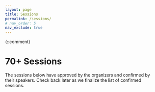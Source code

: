 ```yaml
---
layout: page
title: Sessions
permalink: /sessions/
# nav_order: 5
nav_exclude: true
---
```


{::comment}

# 70+ Sessions

<p />

The sessions below have approved by the organizers and confirmed by their speakers. Check back later as we finalize the list of confirmed sessions.

<script type="text/javascript"
  src="https://sessionize.com/api/v2/ht1oni9m/view/Sessions" />

{:/comment}
